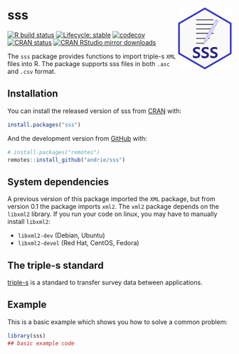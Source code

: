 
<!-- README.md is generated from README.Rmd. Please edit that file -->

# sss <img src='man/figures/logo.png' align="right" height="139" />

<!-- badges: start -->

[![R build
status](https://github.com/andrie/sss/workflows/R-CMD-check/badge.svg)](https://github.com/andrie/sss/actions)
[![Lifecycle:
stable](https://img.shields.io/badge/lifecycle-stable-brightgreen.svg)](https://www.tidyverse.org/lifecycle/#stable)
[![codecov](https://codecov.io/gh/andrie/sss/branch/dev/graph/badge.svg)](https://codecov.io/gh/andrie/sss)
[![CRAN
status](https://www.r-pkg.org/badges/version/sss)](https://CRAN.R-project.org/package=sss)
[![CRAN RStudio mirror
downloads](http://cranlogs.r-pkg.org/badges/sss)](http://www.r-pkg.org/pkg/secret)

<!-- badges: end -->

The `sss` package provides functions to import triple-s `XML` files into
R. The package supports sss files in both `.asc` and `.csv` format.

## Installation

You can install the released version of sss from
[CRAN](https://CRAN.R-project.org) with:

``` r
install.packages("sss")
```

And the development version from [GitHub](https://github.com/) with:

``` r
# install.packages("remotes")
remotes::install_github("andrie/sss")
```

## System dependencies

A previous version of this package imported the `XML` package, but from
version 0.1 the package imports `xml2`. The `xml2` package depends on
the `libxml2` library. If you run your code on linux, you may have to
manually install `libxml2`:

  - `libxml2-dev` (Debian, Ubuntu)
  - `libxml2-devel` (Red Hat, CentOS, Fedora)

## The triple-s standard

[triple-s](http://www.triple-s.org/) is a standard to transfer survey
data between applications.

## Example

This is a basic example which shows you how to solve a common problem:

``` r
library(sss)
## basic example code
```
